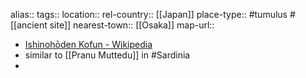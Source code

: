 alias::
tags::
location::
rel-country:: [[Japan]]
place-type:: #tumulus #[[ancient site]]
nearest-town:: [[Osaka]]
map-url::

- [Ishinohōden Kofun - Wikipedia](https://en.wikipedia.org/wiki/Ishinoh%C5%8Dden_Kofun)
- similar to [[Pranu Muttedu]] in #Sardinia
-
